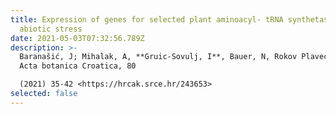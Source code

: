 ```yaml
---
title: Expression of genes for selected plant aminoacyl- tRNA synthetases in the
  abiotic stress
date: 2021-05-03T07:32:56.789Z
description: >-
  Baranašić, J; Mihalak, A, **Gruic-Sovulj, I**, Bauer, N, Rokov Plavec, J*.
  Acta botanica Croatica, 80

  (2021) 35-42 <https://hrcak.srce.hr/243653>
selected: false
---
```

